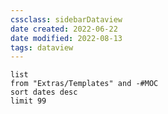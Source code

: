```yaml
---
cssclass: sidebarDataview
date created: 2022-06-22
date modified: 2022-08-13
tags: dataview
---
```


```dataview
list
from "Extras/Templates" and -#MOC
sort dates desc
limit 99
```
